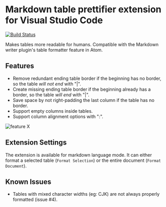 # Markdown table prettifier extension for Visual Studio Code

[![Build Status](https://travis-ci.org/darkriszty/MarkdownTablePrettify-VSCodeExt.svg?branch=master)](https://travis-ci.org/darkriszty/MarkdownTablePrettify-VSCodeExt)

Makes tables more readable for humans. Compatible with the Markdown writer plugin's table formatter feature in Atom.

## Features

- Remove redundant ending table border if the beginning has no border, so the table _will not end_ with "|".
- Create missing ending table border if the beginning already has a border, so the table _will end_ with "|".
- Save space by not right-padding the last column if the table has no border.
- Support empty columns inside tables.
- Support column alignment options with ":".

![feature X](https://github.com/darkriszty/MarkdownTablePrettify-VSCodeExt/raw/master/assets/animation.gif)

## Extension Settings

The extension is available for markdown language mode. It can either format a selected table (`Format Selection`) or the entire document (`Format Document`).

## Known Issues

- Tables with mixed character widths (eg: CJK) are not always properly formatted (issue #4).